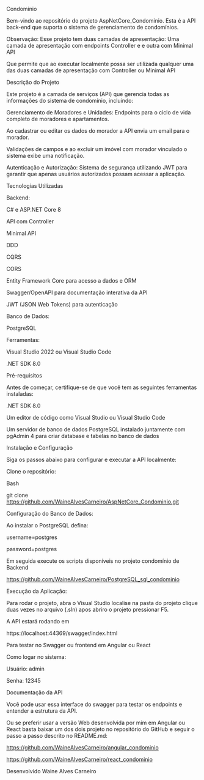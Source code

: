 Condominio

Bem-vindo ao repositório do projeto AspNetCore_Condominio. Esta é a API back-end que suporta o sistema de gerenciamento de condomínios.

Observação: Esse projeto tem duas camadas de apresentação: Uma camada de apresentação com endpoints Controller e e outra com Minimal API

Que permite que ao executar localmente possa ser utilizada qualquer uma das duas camadas de apresentação com Controller ou Minimal API

Descrição do Projeto

Este projeto é a camada de serviços (API) que gerencia todas as informações do sistema de condomínio, incluindo:

Gerenciamento de Moradores e Unidades: Endpoints para o ciclo de vida completo de moradores e apartamentos.

Ao cadastrar ou editar os dados do morador a API envia um email para o morador.

Validações de campos e ao excluir um imóvel com morador vinculado o sistema exibe uma notificação.

Autenticação e Autorização: Sistema de segurança utilizando JWT para garantir que apenas usuários autorizados possam acessar a aplicação.

Tecnologias Utilizadas

Backend:

C# e ASP.NET Core 8

API com Controller

Minimal API

DDD

CQRS

CORS

Entity Framework Core para acesso a dados e ORM

Swagger/OpenAPI para documentação interativa da API

JWT (JSON Web Tokens) para autenticação

Banco de Dados:

PostgreSQL

Ferramentas:

Visual Studio 2022 ou Visual Studio Code

.NET SDK 8.0

Pré-requisitos

Antes de começar, certifique-se de que você tem as seguintes ferramentas instaladas:

.NET SDK 8.0

Um editor de código como Visual Studio ou Visual Studio Code

Um servidor de banco de dados PostgreSQL instalado juntamente com pgAdmin 4 para criar database e tabelas no banco de dados

Instalação e Configuração

Siga os passos abaixo para configurar e executar a API localmente:

Clone o repositório:

Bash

git clone https://github.com/WaineAlvesCarneiro/AspNetCore_Condominio.git

Configuração do Banco de Dados:

Ao instalar o PostgreSQL defina:

username=postgres

password=postgres

Em seguida execute os scripts disponíveis no projeto condomínio de Backend

https://github.com/WaineAlvesCarneiro/PostgreSQL_sql_condominio

Execução da Aplicação:

Para rodar o projeto, abra o Visual Studio localise na pasta do projeto clique duas vezes no arquivo (.sln) apos abriro o projeto pressionar F5.

A API estará rodando em 

https://localhost:44369/swagger/index.html

Para testar no Swagger ou frontend em Angular ou React

Como logar no sistema:

Usuário: admin

Senha: 12345

Documentação da API

Você pode usar essa interface do swagger para testar os endpoints e entender a estrutura da API.

Ou se preferir usar a versão Web desenvolvida por mim em Angular ou React basta baixar um dos dois projeto no repositório do GitHub e seguir o passo a passo descrito no README.md:

https://github.com/WaineAlvesCarneiro/angular_condominio

https://github.com/WaineAlvesCarneiro/react_condominio

Desenvolvido Waine Alves Carneiro